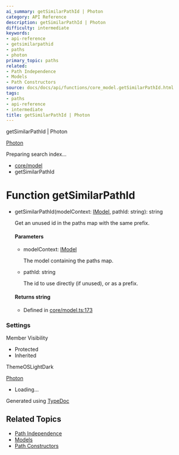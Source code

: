 ```yaml
---
ai_summary: getSimilarPathId | Photon
category: API Reference
description: getSimilarPathId | Photon
difficulty: intermediate
keywords:
- api-reference
- getsimilarpathid
- paths
- photon
primary_topic: paths
related:
- Path Independence
- Models
- Path Constructors
source: docs/docs/api/functions/core_model.getSimilarPathId.html
tags:
- paths
- api-reference
- intermediate
title: getSimilarPathId | Photon
---
```

getSimilarPathId | Photon

[Photon](../index.md)




Preparing search index...

* [core/model](../modules/core_model.md)
* getSimilarPathId

# Function getSimilarPathId

* getSimilarPathId(modelContext: [IModel](../interfaces/core_schema.IModel.md), pathId: string): string

  Get an unused id in the paths map with the same prefix.

  #### Parameters

  + modelContext: [IModel](../interfaces/core_schema.IModel.md)

    The model containing the paths map.
  + pathId: string

    The id to use directly (if unused), or as a prefix.

  #### Returns string

  + Defined in [core/model.ts:173](https://github.com/mwhite454/photon/blob/main/packages/photon/src/core/model.ts#L173)

### Settings

Member Visibility

* Protected
* Inherited

ThemeOSLightDark

[Photon](../index.md)

* Loading...

Generated using [TypeDoc](https://typedoc.org/)

## Related Topics

- [Path Independence](../index.md)
- [Models](../index.md)
- [Path Constructors](../index.md)
